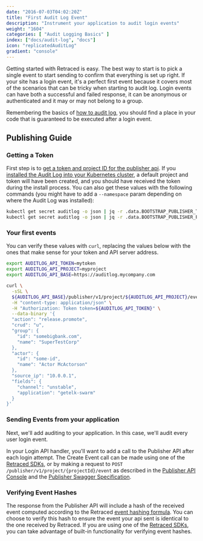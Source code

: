 ```yaml
---
date: "2016-07-03T04:02:20Z"
title: "First Audit Log Event"
description: "Instrument your application to audit login events"
weight: "1604"
categories: [ "Audit Logging Basics" ]
index: ["docs/audit-log", "docs"]
icon: "replicatedAuditLog"
gradient: "console"
---
```


Getting started with Retraced is easy. The best way to start is to pick a single event to start sending to confirm that everything is set up right. If your site has a login event, it's a perfect first event because it covers most of the scenarios that can be tricky when starting to audit log. Login events can have both a successful and failed response, it can be anonymous or authenticated and it may or may not belong to a group.

Remembering the basics of [how to audit log](/docs/audit-log/how-to/basics/), you should find a place in your code that is guaranteed to be executed after a login event.

## Publishing Guide

### Getting a Token

First step is to [get a token and project ID for the publisher api](/docs/audit-log/apis/publisher-api#publisher-api-tokens). If you [installed the Audit Log into your Kubernetes cluster](/docs/audit-log/getting-started/deploying), a default project and token will have been created, and you should have received the token during the install process. You can also get these values with the following commands (you might have to add a `--namespace` param depending on where the Audit Log was installed):

```bash
kubectl get secret auditlog -o json | jq -r .data.BOOTSTRAP_PUBLISHER_TOKEN | base64 --decode
kubectl get secret auditlog -o json | jq -r .data.BOOTSTRAP_PUBLISHER_PROJECT | base64 --decode
```

### Your first events

You can verify these values with `curl`, replacing the values below with the ones that make sense for your token and API server address.

<!-- todo snippets for nodejs, golang, etc -->

```bash
export AUDITLOG_API_TOKEN=mytoken
export AUDITLOG_API_PROJECT=myproject
export AUDITLOG_API_BASE=https://auditlog.mycompany.com

curl \
  -sSL \
  ${AUDITLOG_API_BASE}/publisher/v1/project/${AUDITLOG_API_PROJECT}/event \
  -H "content-type: application/json" \
  -H "Authorization: Token token=${AUDITLOG_API_TOKEN}" \
  --data-binary '{
  "action": "release.promote",
  "crud": "u",
  "group": {
    "id": "somebigbank.com",
    "name": "SuperTestCorp"
  },
  "actor": {
    "id": "some-id",
    "name": "Actor McActorson"
  },
  "source_ip": "10.0.0.1",
  "fields": {
    "channel": "unstable",
    "application": "getelk-swarm"
  }
}'


```

### Sending Events from your application

Next, we'll add auditing to your application. In this case, we'll audit every user login event. 

In your Login API handler, you'll want to add a call to the Publisher API after each login attempt. The Create Event call can be made using one of the [Retraced SDKs](/docs/audit-log/sdks/available-sdks), or by making a request to `POST /publisher/v1/project/{projectId}/event` as described in the [Publisher API Console](/docs/audit-log/apis/publisher-api) and the [Publisher Swagger Specification](https://api.replicated.com/auditlog/publisher/v1/swagger.json).

### Verifying Event Hashes

The response from the Publisher API will include a hash of the received event computed according to the Retraced [event hashing formula](/docs/audit-log/architecture/hashing-formula). You can choose to verify this hash to ensure the event your api sent is identical to the one received by Retraced. If you are using one of the [Retraced SDKs](/docs/audit-log/sdks/available-sdks), you can take advantage of built-in functionality for verifying event hashes.

<!-- img height="720" src="https://www.lucidchart.com/publicSegments/view/a68dd763-6aa0-4835-be1f-91f7728befc7/image.png"/-->